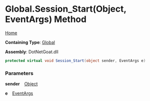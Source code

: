 # Global\.Session\_Start\(Object, EventArgs\) Method

[Home](../../../README.md)

**Containing Type**: [Global](../README.md)

**Assembly**: DotNetGoat\.dll

```csharp
protected virtual void Session_Start(object sender, EventArgs e)
```

### Parameters

**sender** &ensp; [Object](https://docs.microsoft.com/en-us/dotnet/api/system.object)

**e** &ensp; [EventArgs](https://docs.microsoft.com/en-us/dotnet/api/system.eventargs)